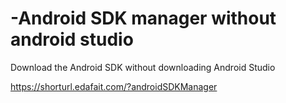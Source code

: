 # -Android SDK manager without android studio
Download the Android SDK without downloading Android Studio

https://shorturl.edafait.com/?androidSDKManager
